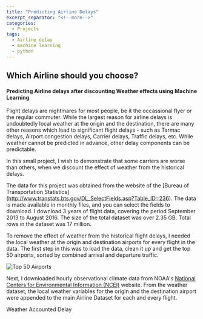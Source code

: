 ```yaml
---
title: "Predicting Airline Delays"
excerpt_separator: "<!--more-->"
categories:
  - Projects
tags:
  - Airline delay
  - machine learning
  - python
---
```


## Which Airline should you choose?
#### Predicting Airline delays after discounting Weather effects using Machine Learning

Flight delays are nightmares for most people, be it the occassional flyer or the regular commuter. While the largest reason for airline delays is undoubtedly local weather at the origin and the destination, there are many other reasons which lead to significant flight delays - such as Tarmac delays, Airport congestion delays, Carrier delays, Traffic delays, etc. While weather cannot be predicted in advance, other delay components can be predictable. 

<script
    src="https://xcitech.github.io/assets/images/interact_barchart.js"
    id="c5337aae-d319-4bc7-a934-be6a5a72136d"
    data-bokeh-model-id="d714bbcf-c194-4ca9-9974-45cfdce5772e"
    data-bokeh-doc-id="cd4e7877-5ca3-4248-8364-5010d1e17c53"
></script>

In this small project, I wish to demonstrate that some carriers are worse than others, when we discount the effect of weather from the historical delays. 

The data for this project was obtained from the website of the [Bureau of Transportation Statistics] (http://www.transtats.bts.gov/DL_SelectFields.asp?Table_ID=236). The data is made available in monthly files, and you can select the fields to download. I download 3 years of flight data, covering the period September 2013 to August 2016. The size of the total dataset was over 2.35 GB. Total rows in the dataset was 17 million.

To remove the effect of weather from the historical flight delays, I needed the local weather at the origin and destination airports for every flight in the data. The first step in this was to load the data, clean it up and get the top 50 airports, sorted by combined arrival and departure traffic. 

![Top 50 Airports][top50]

Next, I downloaded hourly observational climate data from NOAA's [National Centers for Environmental Information (NCEI)](https://www.ncdc.noaa.gov) website. From the weather dataset, the local weather variables for the origin and the destination airport were appended to the main Airline Dataset for each and every flight.

<script
    src="https://xcitech.github.io/assets/images/heatmap.js"
    id="54c6a8d0-8eda-4df8-bfe2-a827131e6bf1"
    data-bokeh-model-id="f9c8fff2-14ec-4ef8-b948-771467a19e83"
    data-bokeh-doc-id="1eb87fbd-42d6-49c5-970e-94c4236e0ae2"
></script>

Weather Accounted Delay

<script
    src="https://xcitech.github.io/assets/images/interact_barchart2.js"
    id="9e4c8634-1d8e-4786-a396-661105dea8cb"
    data-bokeh-model-id="ce463129-74ff-45f8-a0cb-0a6cdd899ab3"
    data-bokeh-doc-id="f0ff9bcb-d59a-4d2a-afbc-914a6d818cb0"
></script>

[top50]: https://xcitech.github.io/assets/images/top50.png "Top 50 Airports"
